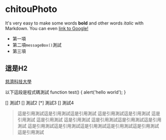 # chitouPhoto
It's very easy to make some words **bold** and other words *italic* with Markdown. You can even [link to Google!](http://google.com) 

* 第一項
* 第二項`messageBox()`測試
* 第三項

## 這是H2

[慈濟科技大學](https://www.tcust.edu.tw)

以下這段是程式碼測試
	function test() {
		alert('hello world');
	}
	
[] 測試1
[] 測試2
[*] 測試3
[] 測試4

> 這是引用測試這是引用測試這是引用測試 這是引用測試這是引用測試 這是引用測試 這是引用測試 這是引用測試 這是引用測試這是引用測試這是引用測試 這是引用測試這是引用測試這是引用測試這是引用測試這是引用測試這是引用測試
